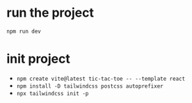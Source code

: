 # run the project
`npm run dev`
#    init project
-    `npm create vite@latest tic-tac-toe -- --template react`
-    `npm install -D tailwindcss postcss autoprefixer`
-    `npx tailwindcss init -p`